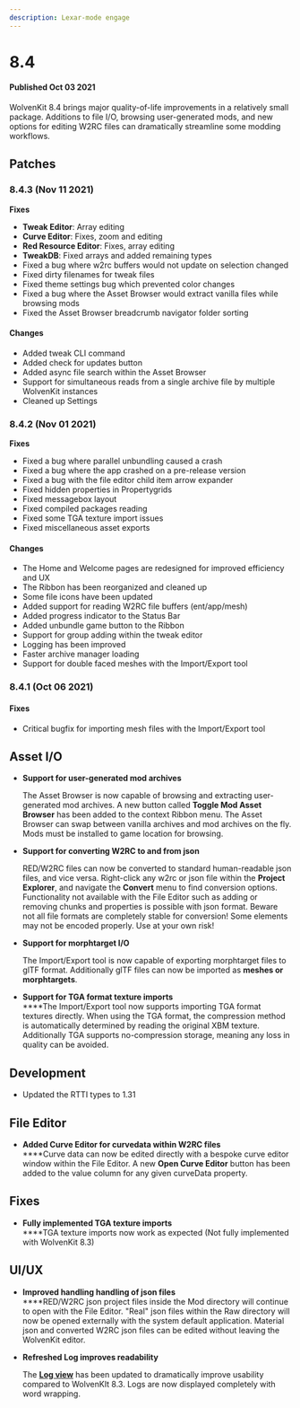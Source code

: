 ```yaml
---
description: Lexar-mode engage
---
```


# 8.4

#### Published Oct 03 2021

WolvenKit 8.4 brings major quality-of-life improvements in a relatively small package. Additions to file I/O, browsing user-generated mods, and new options for editing W2RC files can dramatically streamline some modding workflows.

## Patches

### 8.4.3 (Nov 11 2021)

**Fixes**

* **Tweak Editor**: Array editing
* **Curve Editor**: Fixes, zoom and editing
* **Red Resource Editor**: Fixes, array editing
* **TweakDB**: Fixed arrays and added remaining types
* Fixed a bug where w2rc buffers would not update on selection changed
* Fixed dirty filenames for tweak files
* Fixed theme settings bug which prevented color changes
* Fixed a bug where the Asset Browser would extract vanilla files while browsing mods
* Fixed the Asset Browser breadcrumb navigator folder sorting

#### Changes

* Added tweak CLI command
* Added check for updates button
* Added async file search within the Asset Browser
* Support for simultaneous reads from a single archive file by multiple WolvenKit instances
* Cleaned up Settings

### 8.4.2 (Nov 01 2021)

**Fixes**

* Fixed a bug where parallel unbundling caused a crash
* Fixed a bug where the app crashed on a pre-release version
* Fixed a bug with the file editor child item arrow expander
* Fixed hidden properties in Propertygrids
* Fixed messagebox layout
* Fixed compiled packages reading
* Fixed some TGA texture import issues
* Fixed miscellaneous asset exports

#### Changes

* The Home and Welcome pages are redesigned for improved efficiency and UX
* The Ribbon has been reorganized and cleaned up
* Some file icons have been updated
* Added support for reading W2RC file buffers (ent/app/mesh)
* Added progress indicator to the Status Bar
* Added unbundle game button to the Ribbon
* Support for group adding within the tweak editor
* Logging has been improved
* Faster archive manager loading
* Support for double faced meshes with the Import/Export tool

### 8.4.1 (Oct 06 2021)

#### Fixes

* Critical bugfix for importing mesh files with the Import/Export tool

## Asset I/O

*   **Support for user-generated mod archives**

    The Asset Browser is now capable of browsing and extracting user-generated mod archives. A new button called **Toggle Mod Asset Browser** has been added to the context Ribbon menu. The Asset Browser can swap between vanilla archives and mod archives on the fly. Mods must be installed to game location for browsing.


*   **Support for converting W2RC to and from json**

    RED/W2RC files can now be converted to standard human-readable json files, and vice versa. Right-click any w2rc or json file within the **Project Explorer**, and navigate the **Convert** menu to find conversion options. Functionality not available with the File Editor such as adding or removing chunks and properties is possible with json format. Beware not all file formats are completely stable for conversion! Some elements may not be encoded properly. Use at your own risk!


*   **Support for morphtarget I/O**

    The Import/Export tool is now capable of exporting morphtarget files to glTF format. Additionally glTF files can now be imported as **meshes or morphtargets**.


* **Support for TGA format texture imports**\
  ****The Import/Export tool now supports importing TGA format textures directly. When using the TGA format, the compression method is automatically determined by reading the original XBM texture. Additionally TGA supports no-compression storage, meaning any loss in quality can be avoided.

## Development

* Updated the RTTI types to 1.31

## File Editor

* **Added Curve Editor for curvedata within W2RC files**\
  ****Curve data can now be edited directly with a bespoke curve editor window within the File Editor. A new **Open Curve Editor** button has been added to the value column for any given curveData property.

## Fixes

* **Fully implemented TGA texture imports**\
  ****TGA texture imports now work as expected (Not fully implemented with WolvenKit 8.3)

## UI/UX

*   **Improved handling handling of json files**\
    ****RED/W2RC json project files inside the Mod directory will continue to open with the File Editor. "Real" json files within the Raw directory will now be opened externally with the system default application. Material json and converted W2RC json files can be edited without leaving the WolvenKit editor.


*   **Refreshed Log improves readability**

    The [**Log view**](../../wolvenkit-app/editor/log.md) has been updated to dramatically improve usability compared to WolvenKIt 8.3. Logs are now displayed completely with word wrapping.
